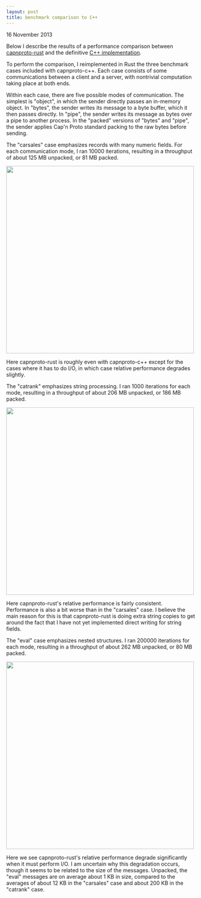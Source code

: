 ```yaml
---
layout: post
title: benchmark comparison to C++
---
```


16 November 2013

Below I describe the results of a
performance comparison between
[capnproto-rust](https://www.github.com/dwrensha/capnproto-rust)
and the definitive
[C++ implementation](https://www.github.com/kentonv/capnproto).


To perform the comparison,
I reimplemented in Rust the three benchmark cases
included with capnproto-c++.
Each case consists of some communications
between a client and a server,
with
nontrivial computation taking place at both ends.

Within each case,
there are five possible modes of communication.
The simplest is "object", in which the sender
directly passes an in-memory object.
In "bytes", the sender writes
its message to a byte buffer, which
it then passes directly.
In "pipe", the sender writes
its message as bytes over a pipe
to another process.
In the "packed" versions of "bytes" and "pipe",
the sender applies Cap'n Proto standard packing
to the raw bytes before sending.

The "carsales" case emphasizes
records with many numeric fields.
For each communication mode,
I ran 10000 iterations,
resulting in a
throughput of about 125 MB unpacked, or 81 MB packed.

<img src="{{site.baseurl}}/assets/carsales.png"
     width="500"/>

Here capnproto-rust is roughly even with capnproto-c++
except for the cases where it has to do I/O, in which case
relative performance degrades slightly.

The "catrank" emphasizes string processing.
I ran 1000 iterations for each mode, resulting in a
throughput of about 206 MB unpacked, or 186 MB packed.

<img src="{{site.baseurl}}/assets/catrank.png"
     width="500"/>

Here capnproto-rust's relative performance is fairly consistent.
Performance is also a bit worse than in the "carsales" case. I believe
the main reason for this is that capnproto-rust is doing extra string
copies to get around the fact that I have not yet implemented direct
writing for string fields.

The "eval" case emphasizes nested structures.
I ran 200000 iterations for each mode,
resulting in a throughput of about 262 MB unpacked,
or 80 MB packed.

<img src="{{site.baseurl}}/assets/eval.png"
     width="500"/>

Here we see capnproto-rust's relative performance degrade
significantly when it must perform I/O.
I am uncertain why this degradation occurs,
though it seems to be related to the size of the messages.
Unpacked, the "eval" messages
are on average about 1 KB in size,
compared to the averages
of about 12 KB in the "carsales" case
and about 200 KB in the "catrank" case.




